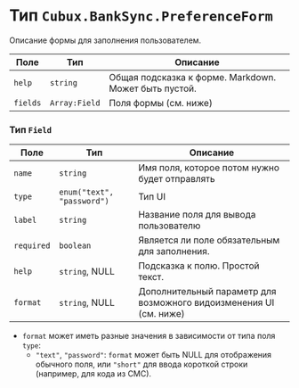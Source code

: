 Тип `Cubux.BankSync.PreferenceForm`
===================================

Описание формы для заполнения пользователем.

Поле | Тип | Описание
---- | --- | --------
`help` | `string` | Общая подсказка к форме. Markdown. Может быть пустой.
`fields` | `Array:Field` | Поля формы (см. ниже)


### Тип `Field`

Поле | Тип | Описание
---- | --- | --------
`name` | `string` | Имя поля, которое потом нужно будет отправлять
`type` | `enum("text", "password")` | Тип UI
`label` | `string` | Название поля для вывода пользователю
`required` | `boolean` | Является ли поле обязательным для заполнения.
`help` | `string`, NULL | Подсказка к полю. Простой текст.
`format` | `string`, NULL | Дополнительный параметр для возможного видоизменения UI (см. ниже)

*   `format` может иметь разные значения в зависимости от типа поля
    `type`:
    *   `"text"`, `"password"`: `format` может быть NULL для отображения
        обычного поля, или `"short"` для ввода короткой строки
        (например, для кода из СМС).
